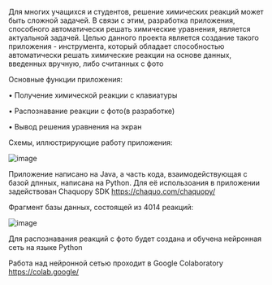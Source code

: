 Для многих учащихся и студентов, решение химических реакций может быть сложной задачей. 
В связи с этим, разработка приложения, способного автоматически решать химические уравнения, является актуальной задачей. 
Целью данного проекта является создание такого приложения - инструмента, который обладает способностью автоматически решать химические реакции на основе данных, введенных вручную, либо считанных с фото

Основные функции приложения: 

  •	Получение химической реакции с клавиатуры
  
  •	Распознавание реакции с фото(в разработке)
  
  •	Вывод решения уравнения на экран

  Схемы, иллюстрирующие работу приложения:
  
![image](https://github.com/Orboobs/Photo_Chem/assets/88493905/a93b7509-2874-4628-9cad-77b312badad9)




Приложение написано на Java, а часть кода, взаимодействующая с базой дпнных, написана на Python.
Для её использоания в приложении задействован Chaquopy SDK https://chaquo.com/chaquopy/

Фрагмент базы данных, состоящей из 4014 реакций:

![image](https://github.com/Orboobs/PhotoChem/assets/88493905/00137d9e-b30b-47c4-b5e4-190cf6fa97ff)

Для распознавания реакций с фото будет создана и обучена нейронная сеть на языке Python 

Работа над нейронной сетью проходит в Google Colaboratory https://colab.google/
